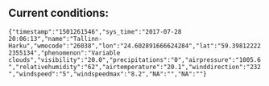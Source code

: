 ## Current conditions: 
 ``` {"timestamp":"1501261546","sys_time":"2017-07-28 20:06:13","name":"Tallinn-Harku","wmocode":"26038","lon":"24.602891666624284","lat":"59.398122222355134","phenomenon":"Variable clouds","visibility":"20.0","precipitations":"0","airpressure":"1005.6","relativehumidity":"62","airtemperature":"20.1","winddirection":"232","windspeed":"5","windspeedmax":"8.2","NA":"","NA":""} ```

